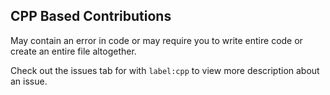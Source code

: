 ## CPP Based Contributions

May contain an error in code or may require you to write entire code or create an entire file altogether. 

Check out the issues tab for with `label:cpp` to view more description about an issue.  